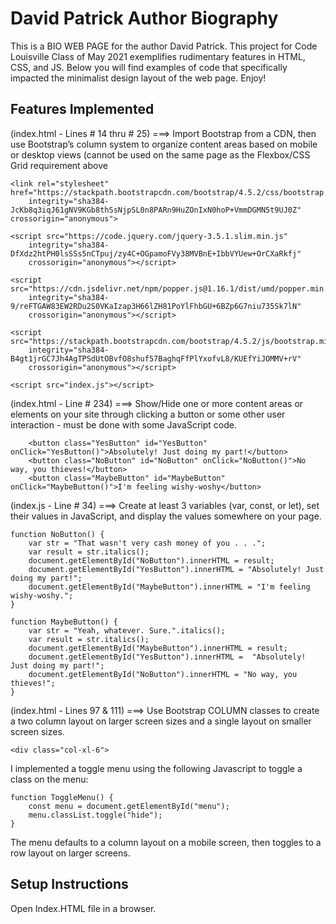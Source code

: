 # David Patrick Author Biography

This is a BIO WEB PAGE for the author David Patrick. This project for Code Louisville Class of May 2021 exemplifies rudimentary features in HTML, CSS, and JS. Below you will find examples of code that specifically impacted the minimalist design layout of the web page. Enjoy! 


## Features Implemented
(index.html - Lines # 14 thru # 25) ===> Import Bootstrap from a CDN, then use Bootstrap’s column system to organize content areas based on mobile or desktop views (cannot be used on the same page as the Flexbox/CSS Grid requirement above

```    
<link rel="stylesheet" href="https://stackpath.bootstrapcdn.com/bootstrap/4.5.2/css/bootstrap.min.css"
    integrity="sha384-JcKb8q3iqJ61gNV9KGb8thSsNjpSL0n8PARn9HuZOnIxN0hoP+VmmDGMN5t9UJ0Z" crossorigin="anonymous">
```
```
<script src="https://code.jquery.com/jquery-3.5.1.slim.min.js"
    integrity="sha384-DfXdz2htPH0lsSSs5nCTpuj/zy4C+OGpamoFVy38MVBnE+IbbVYUew+OrCXaRkfj"
    crossorigin="anonymous"></script>
```
```
<script src="https://cdn.jsdelivr.net/npm/popper.js@1.16.1/dist/umd/popper.min.js"
    integrity="sha384-9/reFTGAW83EW2RDu2S0VKaIzap3H66lZH81PoYlFhbGU+6BZp6G7niu735Sk7lN"
    crossorigin="anonymous"></script>
```
```
<script src="https://stackpath.bootstrapcdn.com/bootstrap/4.5.2/js/bootstrap.min.js"
    integrity="sha384-B4gt1jrGC7Jh4AgTPSdUtOBvfO8shuf57BaghqFfPlYxofvL8/KUEfYiJOMMV+rV"
    crossorigin="anonymous"></script>
```
```
<script src="index.js"></script>
```

(index.html - Line # 234) ===> Show/Hide one or more content areas or elements on your site through clicking a button or some other user interaction - must be done with some JavaScript code.
```
    <button class="YesButton" id="YesButton" onClick="YesButton()">Absolutely! Just doing my part!</button>
    <button class="NoButton" id="NoButton" onClick="NoButton()">No way, you thieves!</button>
    <button class="MaybeButton" id="MaybeButton" onClick="MaybeButton()">I'm feeling wishy-woshy</button>
```

(index.js - Line # 34) ===> Create at least 3 variables (var, const, or let), set their values in JavaScript, and display the values somewhere on your page.

```
function NoButton() {
    var str = "That wasn't very cash money of you . . .";
    var result = str.italics();
    document.getElementById("NoButton").innerHTML = result;
    document.getElementById("YesButton").innerHTML = "Absolutely! Just doing my part!";
    document.getElementById("MaybeButton").innerHTML = "I'm feeling wishy-woshy.";
}
```
```
function MaybeButton() {
    var str = "Yeah, whatever. Sure.".italics();
    var result = str.italics();
    document.getElementById("MaybeButton").innerHTML = result;
    document.getElementById("YesButton").innerHTML =  "Absolutely! Just doing my part!";
    document.getElementById("NoButton").innerHTML = "No way, you thieves!";
}
```

(index.html - Lines 97 & 111) ===> Use Bootstrap COLUMN classes to create a two column layout on larger screen sizes and a single layout on smaller screen sizes.

```
<div class="col-xl-6">
```

I implemented a toggle menu using the following Javascript to toggle a class on the menu: 

```
function ToggleMenu() { 
    const menu = document.getElementById("menu"); 
    menu.classList.toggle("hide"); 
}
```

The menu defaults to a column layout on a mobile screen, then toggles to a row layout on larger screens. 


## Setup Instructions 
Open Index.HTML file in a browser. 

